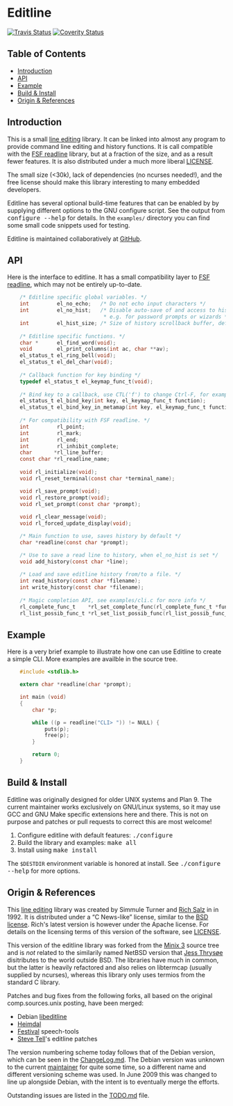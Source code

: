 Editline
========
[![Travis Status]][Travis] [![Coverity Status]][Coverity Scan]


Table of Contents
-----------------

* [Introduction](#introduction)
* [API](#api)
* [Example](#example)
* [Build & Install](#build--install)
* [Origin & References](#origin--references)


Introduction
------------

This is a small [line editing][] library.  It can be linked into almost
any program to provide command line editing and history functions.  It
is call compatible with the [FSF readline][] library, but at a fraction
of the size, and as a result fewer features.  It is also distributed
under a much more liberal [LICENSE][].

The small size (<30k), lack of dependencies (no ncurses needed!), and
the free license should make this library interesting to many embedded
developers.

Editline has several optional build-time features that can be enabled by
by supplying different options to the GNU configure script.  See the
output from <kbd>configure --help</kbd> for details.  In the `examples/`
directory you can find some small code snippets used for testing.

Editline is maintained collaboratively at [GitHub][].


API
---

Here is the interface to editline.  It has a small compatibility layer
to [FSF readline][], which may not be entirely up-to-date.

```C
    /* Editline specific global variables. */
    int         el_no_echo;   /* Do not echo input characters */
    int         el_no_hist;   /* Disable auto-save of and access to history,
                               * e.g. for password prompts or wizards */
    int         el_hist_size; /* Size of history scrollback buffer, default: 15 */
    
    /* Editline specific functions. */
    char *      el_find_word(void);
    void        el_print_columns(int ac, char **av);
    el_status_t el_ring_bell(void);
    el_status_t el_del_char(void);
    
    /* Callback function for key binding */
    typedef el_status_t el_keymap_func_t(void);
    
    /* Bind key to a callback, use CTL('f') to change Ctrl-F, for example */
    el_status_t el_bind_key(int key, el_keymap_func_t function);
    el_status_t el_bind_key_in_metamap(int key, el_keymap_func_t function);
    
    /* For compatibility with FSF readline. */
    int         rl_point;
    int         rl_mark;
    int         rl_end;
    int         rl_inhibit_complete;
    char       *rl_line_buffer;
    const char *rl_readline_name;
    
    void rl_initialize(void);
    void rl_reset_terminal(const char *terminal_name);

    void rl_save_prompt(void);
    void rl_restore_prompt(void);
    void rl_set_prompt(const char *prompt);
    
    void rl_clear_message(void);
    void rl_forced_update_display(void);

    /* Main function to use, saves history by default */
    char *readline(const char *prompt);

    /* Use to save a read line to history, when el_no_hist is set */
    void add_history(const char *line);
    
    /* Load and save editline history from/to a file. */
    int read_history(const char *filename);
    int write_history(const char *filename);
    
    /* Magic completion API, see examples/cli.c for more info */
    rl_complete_func_t    *rl_set_complete_func(rl_complete_func_t *func);
    rl_list_possib_func_t *rl_set_list_possib_func(rl_list_possib_func_t *func);
```


Example
-------

Here is a very brief example to illustrate how one can use Editline to
create a simple CLI.  More examples are availble in the source tree.

```C
    #include <stdlib.h>

    extern char *readline(char *prompt);

    int main (void)
    {
        char *p;

        while ((p = readline("CLI> ")) != NULL) {
            puts(p);
            free(p);
        }

        return 0;
    }
```


Build & Install
---------------

Editline was originally designed for older UNIX systems and Plan 9.  The
current maintainer works exclusively on GNU/Linux systems, so it may use
GCC and GNU Make specific extensions here and there.  This is not on
purpose and patches or pull requests to correct this are most welcome!

1. Configure editline with default features: <kbd>./configure</kbd>
2. Build the library and examples: <kbd>make all</kbd>
3. Install using <kbd>make install</kbd>

The `$DESTDIR` environment variable is honored at install.  See
<kbd>./configure --help</kbd> for more options.

Origin & References
--------------------

This [line editing][] library was created by Simmule Turner and
[Rich Salz][upstream] in in 1992.  It is distributed under a “C
News-like” license, similar to the [BSD license][].  Rich's latest
version is however under the Apache license.  For details on the
licensing terms of this version of the software, see [LICENSE][].

This version of the editline library was forked from the [Minix 3][]
source tree and is *not* related to the similarily named NetBSD version
that [Jess Thrysøe][jess] disitributes to the world outside BSD.  The
libraries have much in common, but the latter is heavily refactored and
also relies on libtermcap (usually supplied by ncurses), whereas this
library only uses termios from the standard C library.

Patches and bug fixes from the following forks, all based on the
original comp.sources.unix posting, have been merged:

* Debian [libeditline][]
* [Heimdal][]
* [Festival][] speech-tools
* [Steve Tell][]'s editline patches

The version numbering scheme today follows that of the Debian version,
which can be seen in the [ChangeLog.md][].  The Debian version was
unknown to the current [maintainer][] for quite some time, so a
different name and different versioning scheme was used.  In June 2009
this was changed to line up alongside Debian, with the intent is to
eventually merge the efforts.

Outstanding issues are listed in the [TODO.md][] file.

[GitHub]:          https://github.com/troglobit/editline
[line editing]:    https://github.com/troglobit/editline/blob/master/doc/README
[maintainer]:      http://troglobit.com
[LICENSE]:         https://github.com/troglobit/editline/blob/master/LICENSE
[TODO.md]:         https://github.com/troglobit/editline/blob/master/TODO.md
[ChangeLog.md]:    https://github.com/troglobit/editline/blob/master/ChangeLog.md
[FSF readline]:    http://www.gnu.org/software/readline/
[upstream]:        https://github.com/richsalz/editline/
[Minix 3]:         http://www.cise.ufl.edu/~cop4600/cgi-bin/lxr/http/source.cgi/lib/editline/
[jess]:            http://thrysoee.dk/editline/
[BSD license]:     http://en.wikipedia.org/wiki/BSD_licenses
[libeditline]:     http://packages.qa.debian.org/e/editline.html
[Heimdal]:         http://www.h5l.org
[Festival]:        http://festvox.org/festival/
[Steve Tell]:      http://www.cs.unc.edu/~tell/dist.html
[Travis]:          https://travis-ci.org/troglobit/editline
[Travis Status]:   https://travis-ci.org/troglobit/editline.png?branch=master
[Coverity Scan]:   https://scan.coverity.com/projects/2982
[Coverity Status]: https://scan.coverity.com/projects/2982/badge.svg

<!--
  -- Local Variables:
  -- mode: markdown
  -- End:
  -->
